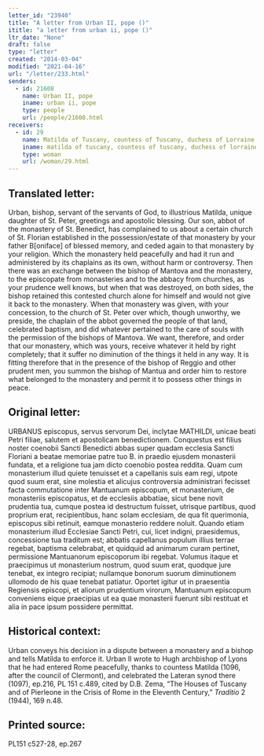 ```yaml
---
letter_id: "23940"
title: "A letter from Urban II, pope ()"
ititle: "a letter from urban ii, pope ()"
ltr_date: "None"
draft: false
type: "letter"
created: "2014-03-04"
modified: "2021-04-16"
url: "/letter/233.html"
senders:
  - id: 21608
    name: Urban II, pope
    iname: urban ii, pope
    type: people
    url: /people/21608.html
receivers:
  - id: 29
    name: Matilda of Tuscany, countess of Tuscany, duchess of Lorraine
    iname: matilda of tuscany, countess of tuscany, duchess of lorraine
    type: woman
    url: /woman/29.html
---
```

<h2> Translated letter:</h2>Urban, bishop, servant of the servants of God, to illustrious Matilda, unique daughter of St. Peter, greetings and apostolic blessing.
Our son, abbot of the monastery of St. Benedict, has complained to us about a certain church of St. Florian established in the possession/estate of that monastery by your father B[oniface] of blessed memory, and ceded again to that monastery by your religion.  Which the monastery held peacefully and had it run and administered by its chaplains as its own, without harm or controversy.  Then there was an exchange between the bishop of Mantova and the monastery, to the episcopate from monasteries and to the abbacy from churches, as your prudence well knows, but when that was destroyed, on both sides, the bishop retained this contested church alone for himself and would not give it back to the monastery.
When that monastery was given, with your concession, to the church of St. Peter over which, though unworthy, we preside, the chaplain of the abbot governed the people of that land, celebrated baptism, and did whatever pertained to the care of souls with the permission of the bishops of Mantova.  We want, therefore, and order that our monastery, which was yours, receive whatever it held by right completely; that it suffer no diminution of the things it held in any way.  It is fitting therefore that in the presence of the bishop of Reggio and other prudent men, you summon the bishop of Mantua and order him to restore what belonged to the monastery and permit it to possess other things in peace.
<h2 class="mt-4"> Original letter:</h2>URBANUS episcopus, servus servorum Dei, inclytae MATHILDI, unicae beati Petri filiae, salutem et apostolicam benedictionem.
Conquestus est filius noster coenobii Sancti Benedicti abbas super quadam ecclesia Sancti Floriani a beatae memoriae patre tuo B. in praedio ejusdem monasterii fundata, et a religione tua jam dicto coenobio postea reddita. Quam cum monasterium illud quiete tenuisset et a capellanis suis eam regi, utpote quod suum erat, sine molestia et alicujus controversia administrari fecisset facta commutatione inter Mantuanum episcopum, et monasterium, de monasteriis episcopatus, et de ecclesiis abbatiae, sicut bene novit prudentia tua, cumque postea id destructum fuisset, utrisque partibus, quod proprium erat, recipientibus, hanc solam ecclesiam, de qua fit querimonia, episcopus sibi retinuit, eamque monasterio reddere noluit. Quando etiam monasterium illud Ecclesiae Sancti Petri, cui, licet indigni, praesidemus, concessione tua traditum est; abbatis capellanus populum illius terrae regebat, baptisma celebrabat, et quidquid ad animarum curam pertinet, permissione Mantuanorum episcoporum ibi regebat. Volumus itaque et praecipimus ut monasterium nostrum, quod suum erat, quodque jure tenebat, ex integro recipiat; nullamque bonorum suorum diminutionem ullomodo de his quae tenebat patiatur. Oportet igitur ut in praesentia Regiensis episcopi, et aliorum prudentium virorum, Mantuanum episcopum conveniens eique praecipias ut ea quae monasterii fuerunt sibi restituat et alia in pace ipsum possidere permittat.
<h2 class="mt-4"> Historical context:</h2><p>Urban conveys his decision in a dispute between a monastery and a bishop and tells Matilda to enforce it. Urban II wrote to Hugh archbishop of Lyons that he had entered Rome peacefully, thanks to countess Matilda (1096, after the council of Clermont), and celebrated the Lateran synod there (1097), ep.216, PL 151 c.489, cited by D.B. Zema, “The Houses of Tuscany and of Pierleone in the Crisis of Rome in the Eleventh Century,” <em>Traditio</em> 2 (1944), 169 n.48.</p><h2 class="mt-4"> Printed source:</h2>PL151 c527-28, ep.267
